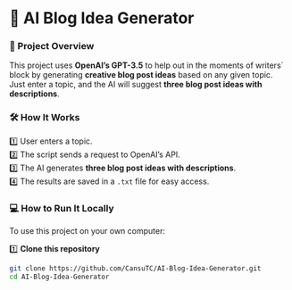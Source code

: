 # 🚀 AI Blog Idea Generator

### **📌 Project Overview**
This project uses **OpenAI’s GPT-3.5** to help out in the moments of writers´ block by generating **creative blog post ideas** based on any given topic. Just enter a topic, and the AI will suggest **three blog post ideas with descriptions**.  

### **🛠 How It Works**
1️⃣ User enters a topic.  
2️⃣ The script sends a request to OpenAI’s API.  
3️⃣ The AI generates **three blog post ideas with descriptions**.  
4️⃣ The results are saved in a `.txt` file for easy access.  

### **💻 How to Run It Locally**
To use this project on your own computer:  

1️⃣ **Clone this repository**  
   ```bash
   git clone https://github.com/CansuTC/AI-Blog-Idea-Generator.git
   cd AI-Blog-Idea-Generator
